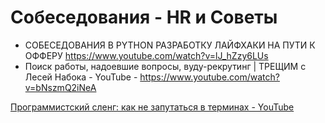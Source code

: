 Собеседования - HR и Советы
========================
- СОБЕСЕДОВАНИЯ В PYTHON РАЗРАБОТКУ ЛАЙФХАКИ НА ПУТИ К ОФФЕРУ
https://www.youtube.com/watch?v=lJ_hZzy6LUs
- Поиск работы, надоевшие вопросы, вуду-рекрутинг | ТРЕЩИМ с Лесей Набока - YouTube -
https://www.youtube.com/watch?v=bNszmQ2iNeA

[Программистский сленг: как не запутаться в терминах - YouTube](https://www.youtube.com/watch?v=4KPBdvKfILc)

